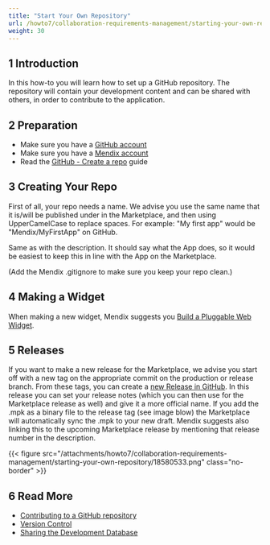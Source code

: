 ```yaml
---
title: "Start Your Own Repository"
url: /howto7/collaboration-requirements-management/starting-your-own-repository/
weight: 30
---
```


## 1 Introduction

In this how-to you will learn how to set up a GitHub repository. The repository will contain your development content and can be shared with others, in order to contribute to the application.

## 2 Preparation

* Make sure you have a [GitHub account](https://github.com/join)
* Make sure you have a [Mendix account](https://developers.mendix.com/start-for-free/)
* Read the [GitHub - Create a repo](https://help.github.com/articles/create-a-repo) guide

## 3 Creating Your Repo

First of all, your repo needs a name. We advise you use the same name that it is/will be published under in the Marketplace, and then using UpperCamelCase to replace spaces. For example: "My first app" would be "Mendix/MyFirstApp" on GitHub.

Same as with the description. It should say what the App does, so it would be easiest to keep this in line with the App on the Marketplace.

(Add the Mendix .gitignore to make sure you keep your repo clean.)

## 4 Making a Widget

When making a new widget, Mendix suggests you [Build a Pluggable Web Widget](/howto8/extensibility/create-a-pluggable-widget-one/).

## 5 Releases

If you want to make a new release for the Marketplace, we advise you start off with a new tag on the appropriate commit on the production or release branch. From these tags, you can create a [new Release in GitHub](https://help.github.com/articles/creating-releases). In this release you can set your release notes (which you can then use for the Marketplace release as well) and give it a more official name. If you add the .mpk as a binary file to the release tag (see image blow) the Marketplace will automatically sync the .mpk to your new draft. Mendix suggests also linking this to the upcoming Marketplace release by mentioning that release number in the description.

{{< figure src="/attachments/howto7/collaboration-requirements-management/starting-your-own-repository/18580533.png" class="no-border" >}}

## 6 Read More

* [Contributing to a GitHub repository](/howto7/collaboration-requirements-management/contribute-to-a-github-repository/)
* [Version Control](/refguide7/version-control/)
* [Sharing the Development Database](/howto7/collaboration-requirements-management/sharing-the-development-database/)

